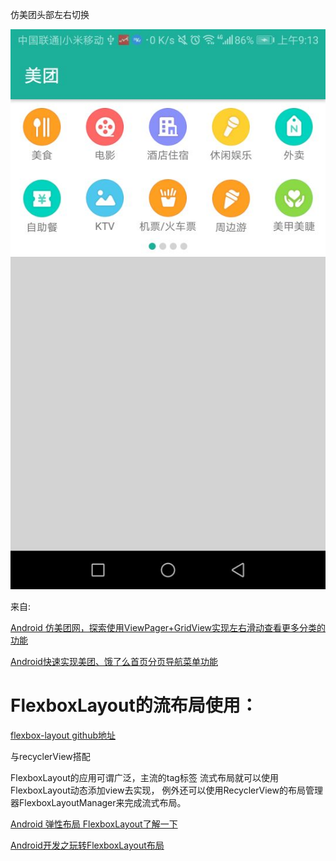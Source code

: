 
仿美团头部左右切换

![](https://github.com/Ablexq/MyMeiTuanHeader/blob/master/pics/header.jpg)

来自:

[Android 仿美团网，探索使用ViewPager+GridView实现左右滑动查看更多分类的功能](https://blog.csdn.net/qq_20785431/article/details/52528404)


[Android快速实现美团、饿了么首页分页导航菜单功能](https://www.jianshu.com/p/67c0d44da643)



FlexboxLayout的流布局使用：
====

[flexbox-layout github地址](https://github.com/google/flexbox-layout)

与recyclerView搭配

FlexboxLayout的应用可谓广泛，主流的tag标签 流式布局就可以使用FlexboxLayout动态添加view去实现，
例外还可以使用RecyclerView的布局管理器FlexboxLayoutManager来完成流式布局。

[Android 弹性布局 FlexboxLayout了解一下](https://blog.csdn.net/tx467220125/article/details/80643126)

[Android开发之玩转FlexboxLayout布局](https://blog.csdn.net/u012702547/article/details/52293593)























